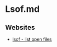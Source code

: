 # Lsof.md

## Websites

* [lsof - list open files](https://man7.org/linux/man-pages/man8/lsof.8.html)
